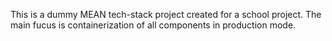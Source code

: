 This is a dummy MEAN tech-stack project created for a school project.
The main fucus is containerization of all components in production mode.
